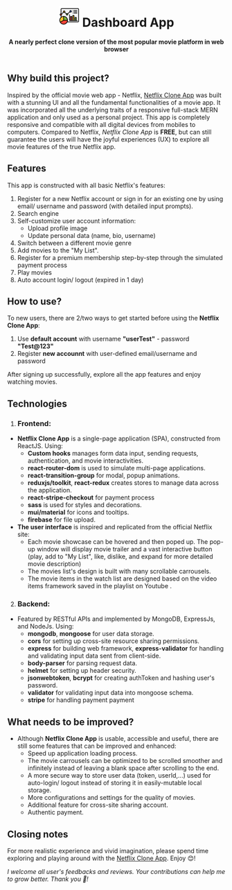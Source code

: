 <div align="center">
  <h1> <img src="https://github.com/JohnnyDiep1021/Dashboard-App/blob/main/img/dashboard-logo48.png?raw=true" alt="Netflix logo"/> Dashboard App</h1>
  <strong>A nearly perfect clone version of the most popular movie platform in web browser</strong><br>
</div>
<br>

## Why build this project?
Inspired by the official movie web app - Netflix, [Netflix Clone App](https://netflix-lover-jd.web.app/) was built with a stunning UI and all the fundamental functionalities of a movie app. It was incorporated all the underlying traits of a responsive full-stack MERN application and only used as a personal project. This app is completely responsive and compatible with all digital devices from mobiles to computers. Compared to Netflix, *Netflix Clone App* is **FREE**, but can still guarantee the users will have the joyful experiences (UX) to explore all movie features of the true Netflix app.

## Features
This app is constructed with all basic Netflix's features:
1. Register for a new Netflix account or sign in for an existing one by using email/ username and password (with detailed input prompts).
2. Search engine
3. Self-customize user account information:
   + Upload profile image
   + Update personal data (name, bio, username)
4. Switch between a different movie genre
5. Add movies to the "My List".
6. Register for a premium membership step-by-step through the simulated payment process
7. Play movies
8. Auto account login/ logout (expired in 1 day)

## How to use?
To new users, there are 2/two ways to get started before using the **Netflix Clone App**:
  1. Use **default account** with username **"userTest"** - password **"Test@123"**
  2. Register **new accounnt** with user-defined email/username and password

After signing up successfully, explore all the app features and enjoy watching movies.
  
## Technologies
1) ### Frontend:
- **Netflix Clone App** is a single-page application (SPA), constructed from ReactJS. Using:
  + **Custom hooks** manages form data input, sending requests, authentication, and movie interactivities.
  + **react-router-dom** is used to simulate multi-page applications.
  + **react-transition-group** for modal, popup animations.
  + **reduxjs/toolkit**, **react-redux** creates stores to manage data across the application.
  + **react-stripe-checkout** for payment process
  + **sass** is used for styles and decorations.
  + **mui/material** for icons and tooltips.
  + **firebase** for file upload.
- **The user interface** is inspired and replicated from the official Netflix site:
  + Each movie showcase can be hovered and then poped up. The pop-up window will display movie trailer and a vast interactive button (play, add to "My List", like, dislike, and expand for more detailed movie description)
  + The movies list's design is built with many scrollable carrousels. 
  + The movie items in the watch list are designed based on the video items framework saved in the playlist on Youtube .

2) ### Backend:
- Featured by RESTful APIs and implemented by MongoDB, ExpressJs, and NodeJs. Using:
  + **mongodb**, **mongoose** for user data storage.
  + **cors** for setting up cross-site resource sharing permissions.
  + **express** for building web framework, **express-validator** for handling and validating input data sent from client-side.
  + **body-parser** for parsing request data.
  + **helmet** for setting up header security.
  + **jsonwebtoken**, **bcrypt** for creating authToken and hashing user's password.
  + **validator** for validating input data into mongoose schema.
  + **stripe** for handling payment payment

## What needs to be improved?
- Although **Netflix Clone App** is usable, accessible and useful, there are still some features that can be improved and enhanced:
  +  Speed up application loading process.
  +  The movie carrousels can be optimized to be scrolled smoother and infinitely instead of leaving a blank space after scrolling to the end.
  +  A more secure way to store user data (token, userId,...) used for auto-login/ logout instead of storing it in easily-mutable local storage.
  +  More configurations and settings for the quality of movies.
  +  Additional feature for cross-site sharing account.
  +  Authentic payment.
## Closing notes
For more realistic experience and vivid imagination, please spend time exploring and playing around with the [Netflix Clone App](https://netflix-lover-jd.web.app/). Enjoy :blush:! 

*I welcome all user's feedbacks and reviews. Your contributions can help me to grow better. Thank you :handshake:!*
